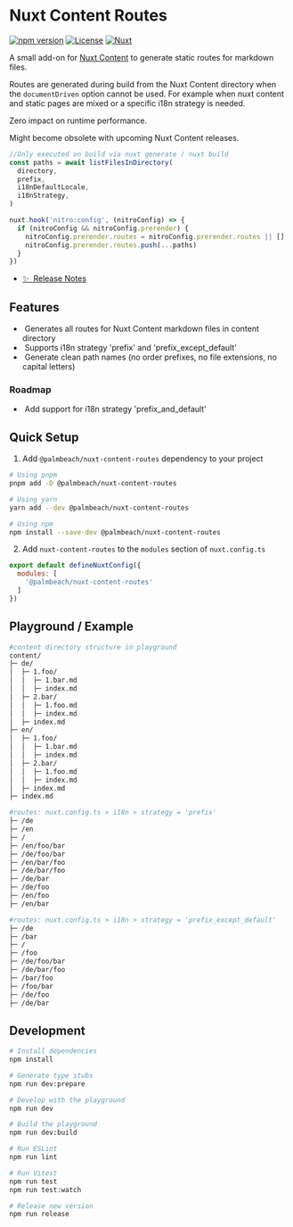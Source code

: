 # Nuxt Content Routes

[![npm version][npm-version-src]][npm-version-href]
[![License][license-src]][license-href]
[![Nuxt][nuxt-src]][nuxt-href]

A small add-on for [Nuxt Content](https://content.nuxtjs.org) to generate static routes for markdown files.

Routes are generated during build from the Nuxt Content directory when the `documentDriven` option cannot be used. For example when nuxt content and static pages are mixed or a specific i18n strategy is needed.

Zero impact on runtime performance.

Might become obsolete with upcoming Nuxt Content releases.

```TypeScript
//Only executed on build via nuxt generate / nuxt build
const paths = await listFilesInDirectory(
  directory,
  prefix,
  i18nDefaultLocale,
  i18nStrategy,
)

nuxt.hook('nitro:config', (nitroConfig) => {
  if (nitroConfig && nitroConfig.prerender) {
    nitroConfig.prerender.routes = nitroConfig.prerender.routes || []
    nitroConfig.prerender.routes.push(...paths)
  }
})
```

- [✨ &nbsp;Release Notes](/CHANGELOG.md)

## Features

- &nbsp;Generates all routes for Nuxt Content markdown files in content directory
- &nbsp;Supports i18n strategy 'prefix' and 'prefix_except_default'
- &nbsp;Generate clean path names (no order prefixes, no file extensions, no capital letters)

### Roadmap

- &nbsp;Add support for i18n strategy 'prefix_and_default'

## Quick Setup

1. Add `@palmbeach/nuxt-content-routes` dependency to your project

```bash
# Using pnpm
pnpm add -D @palmbeach/nuxt-content-routes

# Using yarn
yarn add --dev @palmbeach/nuxt-content-routes

# Using npm
npm install --save-dev @palmbeach/nuxt-content-routes
```

2. Add `nuxt-content-routes` to the `modules` section of `nuxt.config.ts`

```js
export default defineNuxtConfig({
  modules: [
    '@palmbeach/nuxt-content-routes'
  ]
})
```

## Playground / Example

```bash
#content directory structure in playground
content/
├─ de/
│  ├─ 1.foo/
│  │  ├─ 1.bar.md
│  │  ├─ index.md
│  ├─ 2.bar/
│  │  ├─ 1.foo.md
│  │  ├─ index.md
│  ├─ index.md
├─ en/
│  ├─ 1.foo/
│  │  ├─ 1.bar.md
│  │  ├─ index.md
│  ├─ 2.bar/
│  │  ├─ 1.foo.md
│  │  ├─ index.md
│  ├─ index.md
├─ index.md

#routes: nuxt.config.ts > i18n > strategy = 'prefix'
├─ /de
├─ /en
├─ /
├─ /en/foo/bar
├─ /de/foo/bar
├─ /en/bar/foo
├─ /de/bar/foo
├─ /de/bar
├─ /de/foo
├─ /en/foo
├─ /en/bar 

#routes: nuxt.config.ts > i18n > strategy = 'prefix_except_default'
├─ /de
├─ /bar
├─ /
├─ /foo
├─ /de/foo/bar
├─ /de/bar/foo
├─ /bar/foo
├─ /foo/bar
├─ /de/foo
├─ /de/bar
```

## Development

```bash
# Install dependencies
npm install

# Generate type stubs
npm run dev:prepare

# Develop with the playground
npm run dev

# Build the playground
npm run dev:build

# Run ESLint
npm run lint

# Run Vitest
npm run test
npm run test:watch

# Release new version
npm run release
```

<!-- Badges -->
[npm-version-src]: https://img.shields.io/npm/v/@palmbeach/nuxt-content-routes/latest.svg?style=flat&colorA=18181B&colorB=28CF8D
[npm-version-href]: https://npmjs.com/package/@palmbeach/nuxt-content-routes

[license-src]: https://img.shields.io/npm/l/@palmbeach/nuxt-content-routes.svg?style=flat&colorA=18181B&colorB=28CF8D
[license-href]: https://npmjs.com/package/@palmbeach/nuxt-content-routes

[nuxt-src]: https://img.shields.io/badge/Nuxt-18181B?logo=nuxt.js
[nuxt-href]: https://nuxt.com
